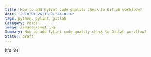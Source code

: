 ```yaml
---
title: How to add PyLint code quality check to Gitlab workflow?
date: '2018-03-26T15:01:34+01:0'
tags: python, pylint, gitlab
Category: Posts
image: /images/img1.jpg
Summary: How to add PyLint code quality check to Gitlab workflow?
Status: draft
---
```


It's me!